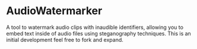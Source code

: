 # AudioWatermarker
A tool to watermark audio clips with inaudible identifiers, allowing you to embed text inside of audio files using steganography techniques. This is an initial development feel free to fork and expand.
